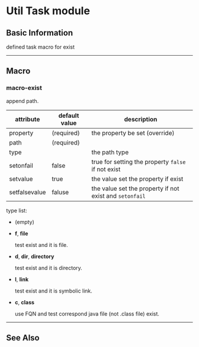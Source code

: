 Util Task module
================

Basic Information
-----------------

defined task macro for exist

-------------------------------------------------------------------------------


Macro
-----

### macro-exist

append path.

attribute   | default value     | description
---------   | -------------     | -----------
property    | (required)        | the property be set (override)
path        | (required)        |
type        |                   | the path type
setonfail   | false             | true for setting the property `false` if not exist
setvalue    | true              | the value set the property if exist
setfalsevalue | faluse          | the value set the property if not exist and `setonfail`


type list:

* (empty)

* __f__, __file__

    test exist and it is file.

* __d__, __dir__, __directory__

    test exist and it is directory.

* __l__, __link__

    test exist and it is symbolic link.

* __c__, __class__

    use FQN and test correspond java file (not .class file) exist.

-------------------------------------------------------------------------------

See Also
--------

